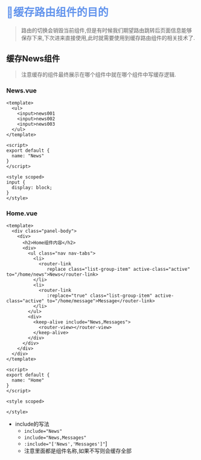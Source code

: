 # <font color='cornflowerblue'>🛴缓存路由组件的目的</font>

> 路由的切换会销毁当前组件,但是有时候我们期望路由跳转后页面信息能够保存下来,下次进来直接使用,此时就需要使用到缓存路由组件的相关技术了.

## 缓存News组件

> 注意缓存的组件最终展示在哪个组件中就在哪个组件中写缓存逻辑.

### News.vue

```vue
<template>
  <ul>
    <input>news001
    <input>news002
    <input>news003
  </ul>
</template>

<script>
export default {
  name: "News"
}
</script>

<style scoped>
input {
  display: block;
}
</style>
```

### Home.vue

```vue
<template>
  <div class="panel-body">
    <div>
      <h2>Home组件内容</h2>
      <div>
        <ul class="nav nav-tabs">
          <li>
            <router-link
               replace class="list-group-item" active-class="active" to="/home/news">News</router-link>
          </li>
          <li>
            <router-link
               :replace="true" class="list-group-item" active-class="active" to="/home/message">Message</router-link>
          </li>
        </ul>
        <div>
          <keep-alive include="News,Messages">
            <router-view></router-view>
          </keep-alive>
        </div>
      </div>
    </div>
  </div>
</template>

<script>
export default {
  name: "Home"
}
</script>

<style scoped>

</style>
```

- include的写法
  - `include="News"`
  - `include="News,Messages"`
  - `:include="['News','Messages']"`]
  - 注意里面都是组件名称,如果不写则会缓存全部